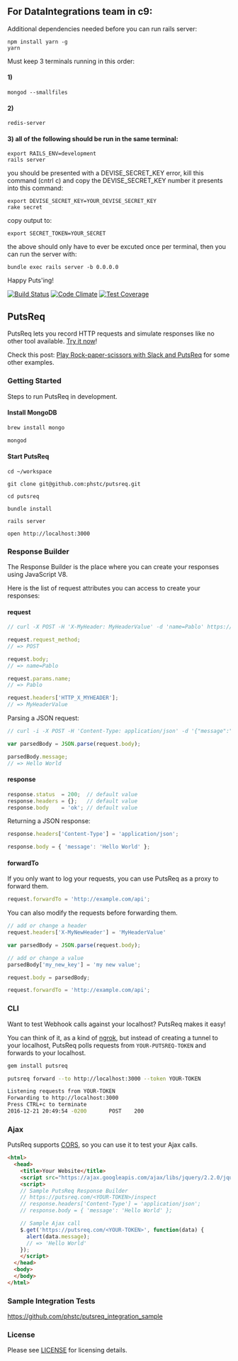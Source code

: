 ## For DataIntegrations team in c9:

Additional dependencies needed before you can run rails server:
```
npm install yarn -g
yarn
```


Must keep 3 terminals running in this order:
#### 1) 
```
mongod --smallfiles
```
#### 2) 
```
redis-server
```
#### 3) all of the following should be run in the same terminal: 
```
export RAILS_ENV=development
rails server
```
you should be presented with a DEVISE_SECRET_KEY error, kill this command (cntrl c) and copy the DEVISE_SECRET_KEY number it presents into this command:
```
export DEVISE_SECRET_KEY=YOUR_DEVISE_SECRET_KEY
rake secret
```
copy output to:
```
export SECRET_TOKEN=YOUR_SECRET
```
the above should only have to ever be excuted once per terminal, then you can run the server with:
```
bundle exec rails server -b 0.0.0.0
```


Happy Puts'ing!

[![Build Status](https://travis-ci.org/phstc/putsreq.svg)](https://travis-ci.org/phstc/putsreq)
[![Code Climate](https://codeclimate.com/github/phstc/putsreq/badges/gpa.svg)](https://codeclimate.com/github/phstc/putsreq)
[![Test Coverage](https://codeclimate.com/github/phstc/putsreq/badges/coverage.svg)](https://codeclimate.com/github/phstc/putsreq/coverage)

## PutsReq

PutsReq lets you record HTTP requests and simulate responses like no other tool available. [Try it now](http://putsreq.com)!

Check this post: [Play Rock-paper-scissors with Slack and PutsReq](http://www.pablocantero.com/blog/2014/10/12/play-rock-paper-scissors-with-slack-and-putsreq/) for some other examples.

### Getting Started

Steps to run PutsReq in development.

#### Install MongoDB

```bash
brew install mongo

mongod
```

#### Start PutsReq

```
cd ~/workspace

git clone git@github.com:phstc/putsreq.git

cd putsreq

bundle install

rails server

open http://localhost:3000
```

### Response Builder

The Response Builder is the place where you can create your responses using JavaScript V8.

Here is the list of request attributes you can access to create your responses:

#### request

```javascript
// curl -X POST -H 'X-MyHeader: MyHeaderValue' -d 'name=Pablo' https://putsreq.com/<YOUR-TOKEN>

request.request_method;
// => POST

request.body;
// => name=Pablo

request.params.name;
// => Pablo

request.headers['HTTP_X_MYHEADER'];
// => MyHeaderValue
```

Parsing a JSON request:

```javascript
// curl -i -X POST -H 'Content-Type: application/json' -d '{"message":"Hello World"}' https://putsreq.com/<YOUR-TOKEN>

var parsedBody = JSON.parse(request.body);

parsedBody.message;
// => Hello World
```

#### response

```javascript
response.status  = 200;  // default value
response.headers = {};   // default value
response.body    = 'ok'; // default value
```

Returning a JSON response:

```javascript
response.headers['Content-Type'] = 'application/json';

response.body = { 'message': 'Hello World' };
```

#### forwardTo

If you only want to log your requests, you can use PutsReq as a proxy to forward them.

```javascript
request.forwardTo = 'http://example.com/api';
```

You can also modify the requests before forwarding them.

```javascript
// add or change a header
request.headers['X-MyNewHeader'] = 'MyHeaderValue'

var parsedBody = JSON.parse(request.body);

// add or change a value
parsedBody['my_new_key'] = 'my new value';

request.body = parsedBody;

request.forwardTo = 'http://example.com/api';
```

### CLI

Want to test Webhook calls against your localhost? PutsReq makes it easy!

You can think of it, as a kind of [ngrok](http://ngrok.io), but instead of creating a tunnel to your localhost, PutsReq polls requests from `YOUR-PUTSREQ-TOKEN` and forwards to your localhost.

```bash
gem install putsreq

putsreq forward --to http://localhost:3000 --token YOUR-TOKEN

Listening requests from YOUR-TOKEN
Forwarding to http://localhost:3000
Press CTRL+c to terminate
2016-12-21 20:49:54 -0200       POST    200
```

### Ajax

PutsReq supports [CORS](https://en.wikipedia.org/wiki/Cross-origin_resource_sharing), so you can use it to test your Ajax calls.

```html
<html>
  <head>
    <title>Your Website</title>
    <script src="https://ajax.googleapis.com/ajax/libs/jquery/2.2.0/jquery.min.js"></script>
    <script>
    // Sample PutsReq Response Builder
    // https://putsreq.com/<YOUR-TOKEN>/inspect
    // response.headers['Content-Type'] = 'application/json';
    // response.body = { 'message': 'Hello World' };

    // Sample Ajax call
    $.get('https://putsreq.com/<YOUR-TOKEN>', function(data) {
      alert(data.message);
      // => 'Hello World'
    });
    </script>
  </head>
  <body>
  </body>
</html>
```

### Sample Integration Tests

https://github.com/phstc/putsreq_integration_sample

### License

Please see [LICENSE](https://github.com/phstc/putsreq/blob/master/LICENSE) for licensing details.
